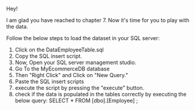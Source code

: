 Hey!

I am glad you have reached to chapter 7. Now it's time for you to play with the data.

Follow the below steps to load the dataset in your SQL server:

1) Click on the DataEmployeeTable.sql 
2) Copy the SQL insert script.
3) Now, Open your SQL server management studio.
4) Go To the MyEcommerceDB database
5) Then "Right Click" and Click on "New Query."
6) Paste the SQL insert scripts
7) execute the script by pressing the "execute" button.
8) check if the data is populated in the tables correctly by executing the below query:
		SELECT * FROM  [dbo].[Employee] ;



